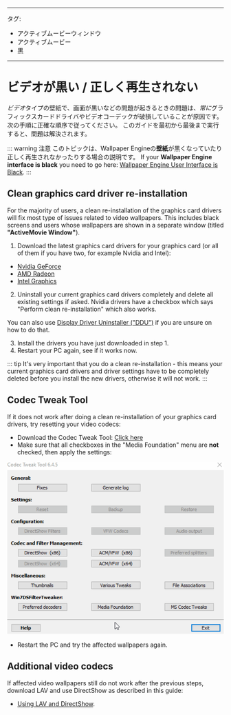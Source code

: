 - - -
タグ:
  - アクティブムービーウィンドウ
  - アクティブムービー
  - 黒
- - -


# ビデオが黒い / 正しく再生されない

*ビデオ*タイプの壁紙で、画面が黒いなどの問題が起きるときの問題は、*常に*グラフィックスカードドライバやビデオコーデックが破損していることが原因です。 次の手順に正確な順序で従ってください。 このガイドを最初から最後まで実行すると、問題は解決されます。

::: warning 注意 このトピックは、Wallpaper Engineの**壁紙**が黒くなっていたり正しく再生されなかったりする場合の説明です。 If your **Wallpaper Engine interface is black** you need to go here: [Wallpaper Engine User Interface is Black](/interface/broken.html#wallpaper-engine-interface-is-black). :::

## Clean graphics card driver re-installation

For the majority of users, a clean re-installation of the graphics card drivers will fix most type of issues related to video wallpapers. This includes black screens and users whose wallpapers are shown in a separate window (titled **"ActiveMovie Window"**).

1. Download the latest graphics card drivers for your graphics card (or all of them if you have two, for example Nvidia and Intel):

* [Nvidia GeForce](https://www.nvidia.com/Download/index.aspx)
* [AMD Radeon](https://www.amd.com/support)
* [Intel Graphics](https://downloadcenter.intel.com/product/80939/Graphics-Drivers)

2. Uninstall your current graphics card drivers completely and delete all existing settings if asked. Nvidia drivers have a checkbox which says "Perform clean re-installation" which also works.

You can also use [Display Driver Uninstaller ("DDU")](https://www.guru3d.com/files-details/display-driver-uninstaller-download.html) if you are unsure on how to do that.

3. Install the drivers you have just downloaded in step 1.
4. Restart your PC again, see if it works now.

::: tip It's very important that you do a clean re-installation - this means your current graphics card drivers and driver settings have to be completely deleted before you install the new drivers, otherwise it will not work. :::

## Codec Tweak Tool

If it does not work after doing a clean re-installation of your graphics card drivers, try resetting your video codecs:

* Download the Codec Tweak Tool: [Click here](https://www.codecguide.com/download_other.htm)
* Make sure that all checkboxes in the "Media Foundation" menu are **not** checked, then apply the settings:

![Uncheck all options in the Media Foundation options](./codectweak.gif)

* Restart the PC and try the affected wallpapers again.

## Additional video codecs

If affected video wallpapers still do not work after the previous steps, download LAV and use DirectShow as described in this guide:

* [Using LAV and DirectShow](/videos/lav.html).